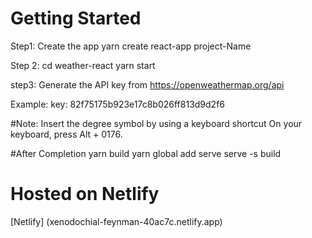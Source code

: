 # Getting Started
Step1: Create the app
yarn create react-app project-Name

Step 2:   cd weather-react
           yarn start

step3: Generate the API key from 
 https://openweathermap.org/api 

Example:
 key: 82f75175b923e17c8b026ff813d9d2f6

 #Note:
 Insert the degree symbol by using a keyboard shortcut
On your keyboard, press Alt + 0176.


#After Completion
 yarn build
 yarn global add serve
  serve -s build

 # Hosted on Netlify
 [Netlify] (xenodochial-feynman-40ac7c.netlify.app)

